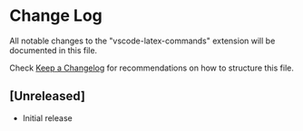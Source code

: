# Change Log
All notable changes to the "vscode-latex-commands" extension will be documented in this file.

Check [Keep a Changelog](http://keepachangelog.com/) for recommendations on how to structure this file.

## [Unreleased]
- Initial release